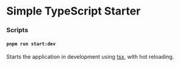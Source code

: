 
# Simple TypeScript Starter 


### Scripts

#### `pnpm run start:dev`

Starts the application in development using [tsx](https://tsx.is/), with hot reloading.